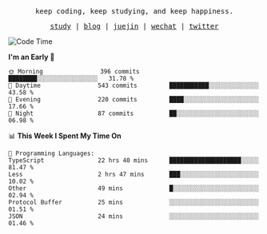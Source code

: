 <p align="center">
  <samp>
    <span>keep coding, keep studying, and keep happiness.</span>
  </samp>
</p>

<p align="center">
  <samp>
    <a href="https://github.com/ouduidui/fe-study">study</a> |
    <a href="https://deweyou.me">blog</a>  |
    <a href="https://juejin.cn/user/4309700183594366">juejin</a> |
    <a href="https://user-images.githubusercontent.com/54696834/165071004-6509e3f2-90c3-448c-9d92-3da42b0c2021.jpeg">wechat</a> |
    <a href="https://twitter.com/ouduidui">twitter</a>
  </samp>
</p>

<!--START_SECTION:waka-->
![Code Time](http://img.shields.io/badge/Code%20Time-4%2C800%20hrs%2011%20mins-blue)

**I'm an Early 🐤** 

```text
🌞 Morning                396 commits         ████████░░░░░░░░░░░░░░░░░   31.78 % 
🌆 Daytime                543 commits         ███████████░░░░░░░░░░░░░░   43.58 % 
🌃 Evening                220 commits         ████░░░░░░░░░░░░░░░░░░░░░   17.66 % 
🌙 Night                  87 commits          ██░░░░░░░░░░░░░░░░░░░░░░░   06.98 % 
```


📊 **This Week I Spent My Time On** 

```text
💬 Programming Languages: 
TypeScript               22 hrs 40 mins      ████████████████████░░░░░   81.47 % 
Less                     2 hrs 47 mins       ███░░░░░░░░░░░░░░░░░░░░░░   10.02 % 
Other                    49 mins             █░░░░░░░░░░░░░░░░░░░░░░░░   02.94 % 
Protocol Buffer          25 mins             ░░░░░░░░░░░░░░░░░░░░░░░░░   01.51 % 
JSON                     24 mins             ░░░░░░░░░░░░░░░░░░░░░░░░░   01.46 % 
```


<!--END_SECTION:waka-->
